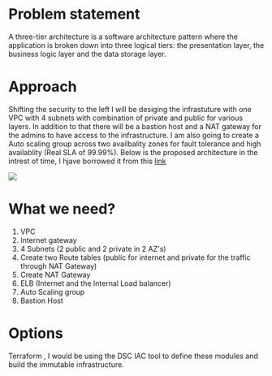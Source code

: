# Problem statement

  

A three-tier architecture is a software architecture pattern where the application is broken down into three logical tiers: the presentation layer, the business logic layer and the data storage layer.

  

# Approach

  

Shifting the security to the left I will be desiging the infrastuture with one VPC with 4 subnets with combination of private and public for various layers. In addition to that there will be a bastion host and a NAT gateway for the admins to have access to the infrastructure. I am also going to create a Auto scaling group across two availbality zones for fault tolerance and high availablity (Real SLA of 99.99%). Below is the proposed architecture in the intrest of time, I hjave borrowed it from this [link](https://medium.com/the-andela-way/designing-a-three-tier-architecture-in-aws-e5c24671f124)

![](arch_proposed.png)

  

# What we need?

 1. VPC
 2. Internet gateway
 3. 4 Subnets (2 public and 2 private in 2 AZ's)
 4. Create two Route tables (public for internet and private for the traffic through NAT Gateway)
 5. Create NAT Gateway
 6.  ELB (Internet and the Internal Load balancer)
 7. Auto Scaling group
 8. Bastion Host

# Options
Terraform , I would be using the DSC IAC tool to define these modules and build the immutable infrastructure.

